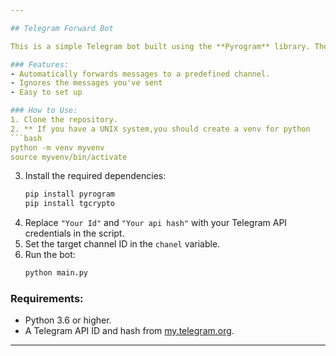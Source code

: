 ```yaml
---

## Telegram Forward Bot

This is a simple Telegram bot built using the **Pyrogram** library. The bot forwards messages from users or groups to a specified channel, excluding messages sent by the bot itself or from other channels.

### Features:
- Automatically forwards messages to a predefined channel.
- Ignores the messages you've sent
- Easy to set up

### How to Use:
1. Clone the repository.
2. ** If you have a UNIX system,you should create a venv for python
```bash
python -m venv myvenv
source myvenv/bin/activate
```
3. Install the required dependencies:
   ```bash
   pip install pyrogram
   pip install tgcrypto
   ```
4. Replace `"Your Id"` and `"Your api hash"` with your Telegram API credentials in the script.
5. Set the target channel ID in the `chanel` variable.
6. Run the bot:
   ```bash
   python main.py
   ```

### Requirements:
- Python 3.6 or higher.
- A Telegram API ID and hash from [my.telegram.org](https://my.telegram.org).

---
```

